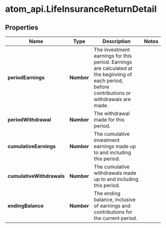 # atom_api.LifeInsuranceReturnDetail

## Properties
Name | Type | Description | Notes
------------ | ------------- | ------------- | -------------
**periodEarnings** | **Number** | The investment earnings for this period. Earnings are calculated at the beginning of each period, before contributions or withdrawals are made. | 
**periodWithdrawal** | **Number** | The withdrawal made for this period. | 
**cumulativeEarnings** | **Number** | The cumulative investment earnings made up to and including this period. | 
**cumulativeWithdrawals** | **Number** | The cumulative withdrawals made up to and including this period. | 
**endingBalance** | **Number** | The ending balance, inclusive of earnings and contributions for the current period. | 



